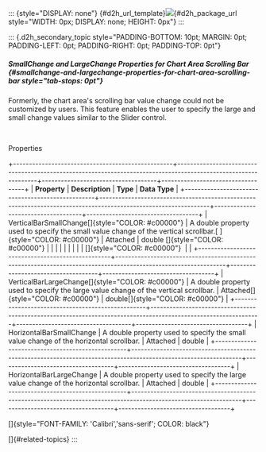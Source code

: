 ::: {style="DISPLAY: none"}
[](ms-xhelp:///?Id=d2h_url_template){#d2h_url_template}![](!package_url!){#d2h_package_url style="WIDTH: 0px; DISPLAY: none; HEIGHT: 0px"}
:::

::: {.d2h_secondary_topic style="PADDING-BOTTOM: 10pt; MARGIN: 0pt; PADDING-LEFT: 0pt; PADDING-RIGHT: 0pt; PADDING-TOP: 0pt"}
##### SmallChange and LargeChange Properties for Chart Area Scrolling Bar {#smallchange-and-largechange-properties-for-chart-area-scrolling-bar style="tab-stops: 0pt"}

Formerly, the chart area's scrolling bar value change could not be customized by users. This feature enables the user to specify the large and small change values similar to the Slider control.

 

Properties

+--------------------------------------------------+----------------------------------------------------------------------------------------------------------------+------------------------------------+-----------------------------------+
| **Property**                                     | **Description**                                                                                                | **Type**                           | **Data Type**                     |
+--------------------------------------------------+----------------------------------------------------------------------------------------------------------------+------------------------------------+-----------------------------------+
| VerticalBarSmallChange[]{style="COLOR: #c00000"} | A double property used to specify the small value change of the vertical scrollbar.[ ]{style="COLOR: #c00000"} | Attached                           | double []{style="COLOR: #c00000"} |
|                                                  |                                                                                                                |                                    |                                   |
|                                                  |                                                                                                                | []{style="COLOR: #c00000"}         |                                   |
+--------------------------------------------------+----------------------------------------------------------------------------------------------------------------+------------------------------------+-----------------------------------+
| VerticalBarLargeChange[]{style="COLOR: #c00000"} | A double property used to specify the large value change of the vertical scrollbar.                            | Attached[]{style="COLOR: #c00000"} | double[]{style="COLOR: #c00000"}  |
+--------------------------------------------------+----------------------------------------------------------------------------------------------------------------+------------------------------------+-----------------------------------+
| HorizontalBarSmallChange                         | A double property used to specify the small value change of the horizontal scrollbar.                          | Attached                           | double                            |
+--------------------------------------------------+----------------------------------------------------------------------------------------------------------------+------------------------------------+-----------------------------------+
| HorizontalBarLargeChange                         | A double property used to specify the large value change of the horizontal scrollbar.                          | Attached                           | double                            |
+--------------------------------------------------+----------------------------------------------------------------------------------------------------------------+------------------------------------+-----------------------------------+

[]{style="FONT-FAMILY: 'Calibri','sans-serif'; COLOR: black"} 

[]{#related-topics}
:::
